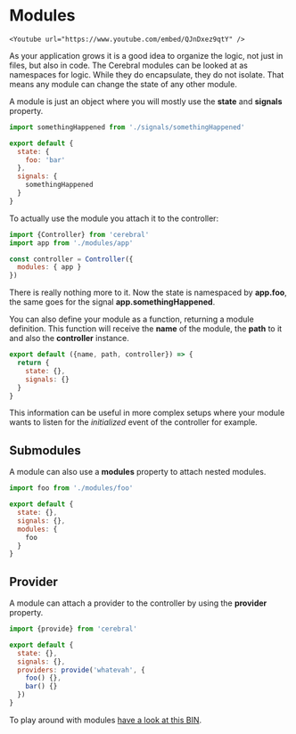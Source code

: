 # Modules

```marksy
<Youtube url="https://www.youtube.com/embed/QJnDxez9qtY" />
```

As your application grows it is a good idea to organize the logic, not just in files, but also in code. The Cerebral modules can be looked at as namespaces for logic. While they do encapsulate, they do not isolate. That means any module can change the state of any other module.

A module is just an object where you will mostly use the **state** and **signals** property.

```js
import somethingHappened from './signals/somethingHappened'

export default {
  state: {
    foo: 'bar'
  },
  signals: {
    somethingHappened
  }
}
```

To actually use the module you attach it to the controller:

```js
import {Controller} from 'cerebral'
import app from './modules/app'

const controller = Controller({
  modules: { app }
})
```

There is really nothing more to it. Now the state is namespaced by **app.foo**, the same goes for the signal **app.somethingHappened**.

You can also define your module as a function, returning a module definition. This function will receive the **name** of the module, the **path** to it and also the **controller** instance.

```js
export default ({name, path, controller}) => {
  return {
    state: {},
    signals: {}
  }
}
```

This information can be useful in more complex setups where your module wants to listen for the *initialized* event of the controller for example.

## Submodules
A module can also use a **modules** property to attach nested modules.

```js
import foo from './modules/foo'

export default {
  state: {},
  signals: {},
  modules: {
    foo
  }
}
```

## Provider
A module can attach a provider to the controller by using the **provider** property.

```js
import {provide} from 'cerebral'

export default {
  state: {},
  signals: {},
  providers: provide('whatevah', {
    foo() {},
    bar() {}
  })
}
```

To play around with modules [have a look at this BIN](https://www.webpackbin.com/bins/-Kp_1KYmZOBjswsaTUAC).
